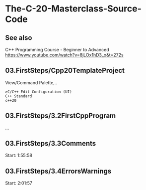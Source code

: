 # The-C-20-Masterclass-Source-Code

## See also

C++ Programming Course - Beginner to Advanced
https://www.youtube.com/watch?v=8jLOx1hD3_o&t=272s

## 03.FirstSteps/Cpp20TemplateProject

View/Command Palette,..
```
>C/C++ Edit Configuration (UI)
C++ Standard
c++20
```

## 03.FirstSteps/3.2FirstCppProgram

...

## 03.FirstSteps/3.3Comments

Start: 1:55:58

## 03.FirstSteps/3.4ErrorsWarnings

Start: 2:01:57

